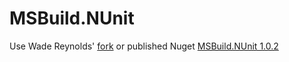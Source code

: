 # MSBuild.NUnit

Use Wade Reynolds' [fork](https://github.com/wade/MSBuild.NUnit) or published Nuget [MSBuild.NUnit 1.0.2](https://www.nuget.org/packages/MSBuild.NUnit/1.0.2)
